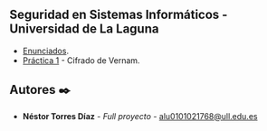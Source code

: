 ## Seguridad en Sistemas Informáticos - Universidad de La Laguna
* [Enunciados]().
* [Práctica 1](https://github.com/alu0101021768/SSI-/tree/master/P1) - Cifrado de Vernam.


## Autores ✒️

* **Néstor Torres Díaz** - *Full proyecto* - [alu0101021768@ull.edu.es](https://github.com/alu0101021768)

